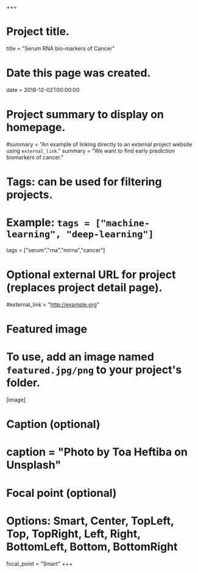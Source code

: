 +++
# Project title.
title = "Serum RNA bio-markers of Cancer"

# Date this page was created.
date = 2018-12-02T00:00:00

# Project summary to display on homepage.
#summary = "An example of linking directly to an external project website using `external_link`."
summary = "We want to find early prediction biomarkers of cancer."


# Tags: can be used for filtering projects.
# Example: `tags = ["machine-learning", "deep-learning"]`
tags = ["serum","rna","mirna","cancer"]

# Optional external URL for project (replaces project detail page).
#external_link = "http://example.org"

# Featured image
# To use, add an image named `featured.jpg/png` to your project's folder. 
[image]
  # Caption (optional)
  # caption = "Photo by Toa Heftiba on Unsplash"

  # Focal point (optional)
  # Options: Smart, Center, TopLeft, Top, TopRight, Left, Right, BottomLeft, Bottom, BottomRight
  focal_point = "Smart"
+++

